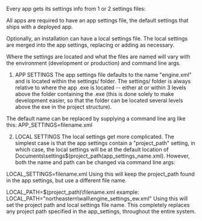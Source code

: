 Every app gets its settings info from 1 or 2 settings files:

All apps are required to have an app settings file, the default settings that ships with a deployed app.

Optionally, an installation can have a local settings file.  The local settings are merged into the app settings, replacing or adding as necessary.

Where the settings are located and what the files are named will vary with the environment (development or production) and command line args.

1.  APP SETTINGS
The app settings file defaults to the name "engine.xml" and is located within the settings/ folder.  The settings/ folder is always relative to where the app .exe is located -- either at or within 3 levels above the folder containing the .exe (this is done solely to make development easier, so that the folder can be located several levels above the exe in the project structure).

The default name can be replaced by supplying a command line arg like this:  APP_SETTINGS=filename.xml

2.  LOCAL SETTINGS
The local settings get more complicated.  The simplest case is that the app settings contain a "project_path" setting, in which case, the local settings will be at the default location of Documents\settings\$(project_path\(app_settings_name.xml).  However, both the name and path can be changed via command line args:

LOCAL_SETTINGS=filename.xml
Using this will keep the project_path found in the app settings, but use a different file name.

LOCAL_PATH=$(project_path)\filename.xml
example:  LOCAL_PATH="northeastern\wall\engine_settings_ew.xml"
Using this will set the project path and local settings file name.  This completely replaces any project path specified in the app_settings, throughout the entire system.